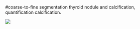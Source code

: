 #coarse-to-fine segmentation thyroid nodule and calcification, quantification calcification.

![](https://github.com/Cassie-CV/thyroid-nodule-and-calcification-segmentation-and-quantification/tree/main/pic/frame.png)
